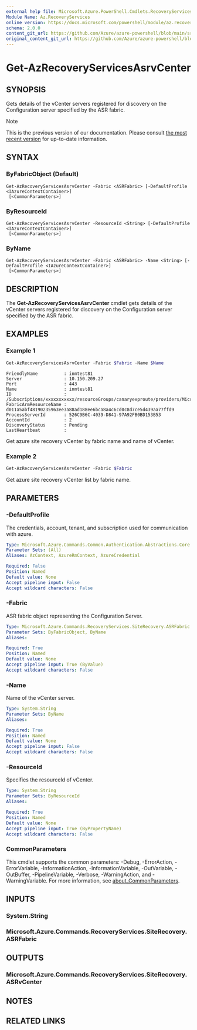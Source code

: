 ```yaml
---
external help file: Microsoft.Azure.PowerShell.Cmdlets.RecoveryServices.SiteRecovery.dll-Help.xml
Module Name: Az.RecoveryServices
online version: https://docs.microsoft.com/powershell/module/az.recoveryservices/get-azrecoveryservicesasrvcenter
schema: 2.0.0
content_git_url: https://github.com/Azure/azure-powershell/blob/main/src/RecoveryServices/RecoveryServices/help/Get-AzRecoveryServicesAsrvCenter.md
original_content_git_url: https://github.com/Azure/azure-powershell/blob/main/src/RecoveryServices/RecoveryServices/help/Get-AzRecoveryServicesAsrvCenter.md
---
```


# Get-AzRecoveryServicesAsrvCenter

## SYNOPSIS
Gets details of the vCenter servers registered for discovery on the Configuration server specified by the ASR fabric.

> [!NOTE]
>This is the previous version of our documentation. Please consult [the most recent version](/powershell/module/az.recoveryservices/get-azrecoveryservicesasrvcenter) for up-to-date information.

## SYNTAX

### ByFabricObject (Default)
```
Get-AzRecoveryServicesAsrvCenter -Fabric <ASRFabric> [-DefaultProfile <IAzureContextContainer>]
 [<CommonParameters>]
```

### ByResourceId
```
Get-AzRecoveryServicesAsrvCenter -ResourceId <String> [-DefaultProfile <IAzureContextContainer>]
 [<CommonParameters>]
```

### ByName
```
Get-AzRecoveryServicesAsrvCenter -Fabric <ASRFabric> -Name <String> [-DefaultProfile <IAzureContextContainer>]
 [<CommonParameters>]
```

## DESCRIPTION
The **Get-AzRecoveryServicesAsrvCenter** cmdlet gets details of the vCenter servers registered for discovery on the Configuration server specified by the ASR fabric.

## EXAMPLES

### Example 1
```powershell
Get-AzRecoveryServicesAsrvCenter -Fabric $Fabric -Name $Name
```

```output
FriendlyName          : inmtest81
Server                : 10.150.209.27
Port                  : 443
Name                  : inmtest81
ID                    : /Subscriptions/xxxxxxxxxxx/resourceGroups/canaryexproute/providers/Microsoft.RecoveryServices/vaults/xxxxxxxxx/replicationFabrics/xxxxxxxxxxxxxxxxx/replicationvCenters/inmtest81
FabricArmResourceName : d011a5abf48190235963ee3a88ad188ee6bca8a4c6cd0c8d7ce5d439aa77ffd9
ProcessServerId       : 526C9B6C-4039-D841-97A92FB0BD153B53
AccountId             : 2
DiscoveryStatus       : Pending
LastHeartbeat         :
```

Get azure site recovery vCenter by fabric name and name of vCenter.

### Example 2
```powershell
Get-AzRecoveryServicesAsrvCenter -Fabric $Fabric
```

Get azure site recovery vCenter list by fabric name.

## PARAMETERS

### -DefaultProfile
The credentials, account, tenant, and subscription used for communication with azure.

```yaml
Type: Microsoft.Azure.Commands.Common.Authentication.Abstractions.Core.IAzureContextContainer
Parameter Sets: (All)
Aliases: AzContext, AzureRmContext, AzureCredential

Required: False
Position: Named
Default value: None
Accept pipeline input: False
Accept wildcard characters: False
```

### -Fabric
ASR fabric object representing the Configuration Server.

```yaml
Type: Microsoft.Azure.Commands.RecoveryServices.SiteRecovery.ASRFabric
Parameter Sets: ByFabricObject, ByName
Aliases:

Required: True
Position: Named
Default value: None
Accept pipeline input: True (ByValue)
Accept wildcard characters: False
```

### -Name
Name of the vCenter server.

```yaml
Type: System.String
Parameter Sets: ByName
Aliases:

Required: True
Position: Named
Default value: None
Accept pipeline input: False
Accept wildcard characters: False
```

### -ResourceId
Specifies the resourceId of vCenter.

```yaml
Type: System.String
Parameter Sets: ByResourceId
Aliases:

Required: True
Position: Named
Default value: None
Accept pipeline input: True (ByPropertyName)
Accept wildcard characters: False
```

### CommonParameters
This cmdlet supports the common parameters: -Debug, -ErrorAction, -ErrorVariable, -InformationAction, -InformationVariable, -OutVariable, -OutBuffer, -PipelineVariable, -Verbose, -WarningAction, and -WarningVariable. For more information, see [about_CommonParameters](http://go.microsoft.com/fwlink/?LinkID=113216).

## INPUTS

### System.String

### Microsoft.Azure.Commands.RecoveryServices.SiteRecovery.ASRFabric

## OUTPUTS

### Microsoft.Azure.Commands.RecoveryServices.SiteRecovery.ASRvCenter

## NOTES

## RELATED LINKS
